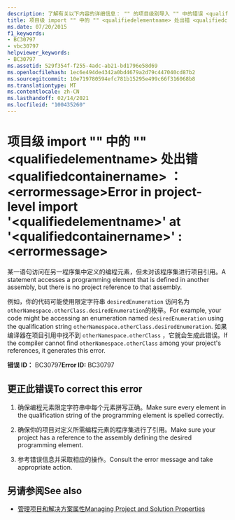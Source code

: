```yaml
---
description: 了解有关以下内容的详细信息： "" 的项目级别导入 "" 中的错误 <qualifiedelementname> <qualifiedcontainername> ： <errormessage>
title: 项目级 import "" 中的 "" <qualifiedelementname> 处出错 <qualifiedcontainername> ： <errormessage>
ms.date: 07/20/2015
f1_keywords:
- BC30797
- vbc30797
helpviewer_keywords:
- BC30797
ms.assetid: 529f354f-f255-4adc-ab21-bd1796e58d69
ms.openlocfilehash: 1ec6e494de4342a0bd4679a2d79c447040cd87b2
ms.sourcegitcommit: 10e719780594efc781b15295e499c66f316068b8
ms.translationtype: MT
ms.contentlocale: zh-CN
ms.lasthandoff: 02/14/2021
ms.locfileid: "100435260"
---
```

# <a name="error-in-project-level-import-qualifiedelementname-at-qualifiedcontainername--errormessage"></a><span data-ttu-id="316ed-103">项目级 import "" 中的 "" \<qualifiedelementname> 处出错 \<qualifiedcontainername> ： \<errormessage></span><span class="sxs-lookup"><span data-stu-id="316ed-103">Error in project-level import '\<qualifiedelementname>' at '\<qualifiedcontainername>' : \<errormessage></span></span>

<span data-ttu-id="316ed-104">某一语句访问在另一程序集中定义的编程元素，但未对该程序集进行项目引用。</span><span class="sxs-lookup"><span data-stu-id="316ed-104">A statement accesses a programming element that is defined in another assembly, but there is no project reference to that assembly.</span></span>  
  
 <span data-ttu-id="316ed-105">例如，你的代码可能使用限定字符串 `desiredEnumeration` 访问名为 `otherNamespace.otherClass.desiredEnumeration`的枚举。</span><span class="sxs-lookup"><span data-stu-id="316ed-105">For example, your code might be accessing an enumeration named `desiredEnumeration` using the qualification string `otherNamespace.otherClass.desiredEnumeration`.</span></span> <span data-ttu-id="316ed-106">如果编译器在项目引用中找不到 `otherNamespace.otherClass` ，它就会生成此错误。</span><span class="sxs-lookup"><span data-stu-id="316ed-106">If the compiler cannot find `otherNamespace.otherClass` among your project's references, it generates this error.</span></span>  
  
 <span data-ttu-id="316ed-107">**错误 ID：** BC30797</span><span class="sxs-lookup"><span data-stu-id="316ed-107">**Error ID:** BC30797</span></span>  
  
## <a name="to-correct-this-error"></a><span data-ttu-id="316ed-108">更正此错误</span><span class="sxs-lookup"><span data-stu-id="316ed-108">To correct this error</span></span>  
  
1. <span data-ttu-id="316ed-109">确保编程元素限定字符串中每个元素拼写正确。</span><span class="sxs-lookup"><span data-stu-id="316ed-109">Make sure every element in the qualification string of the programming element is spelled correctly.</span></span>  
  
2. <span data-ttu-id="316ed-110">确保你的项目对定义所需编程元素的程序集进行了引用。</span><span class="sxs-lookup"><span data-stu-id="316ed-110">Make sure your project has a reference to the assembly defining the desired programming element.</span></span>  
  
3. <span data-ttu-id="316ed-111">参考错误信息并采取相应的操作。</span><span class="sxs-lookup"><span data-stu-id="316ed-111">Consult the error message and take appropriate action.</span></span>  
  
## <a name="see-also"></a><span data-ttu-id="316ed-112">另请参阅</span><span class="sxs-lookup"><span data-stu-id="316ed-112">See also</span></span>

- [<span data-ttu-id="316ed-113">管理项目和解决方案属性</span><span class="sxs-lookup"><span data-stu-id="316ed-113">Managing Project and Solution Properties</span></span>](/visualstudio/ide/managing-project-and-solution-properties)
